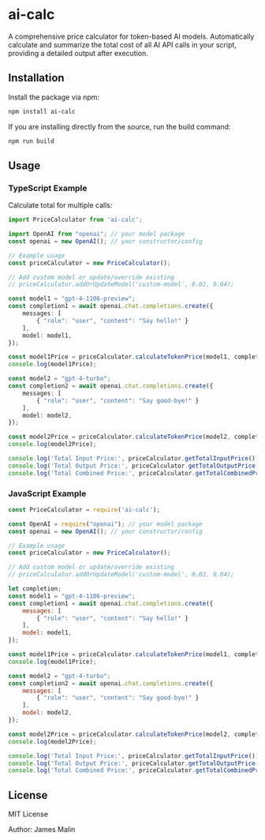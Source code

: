# ai-calc

A comprehensive price calculator for token-based AI models. Automatically calculate and summarize the total cost of all AI API calls in your script, providing a detailed output after execution.

## Installation

Install the package via npm:

```bash
npm install ai-calc
```

If you are installing directly from the source, run the build command:

```bash
npm run build
```

## Usage

### TypeScript Example

Calculate total for multiple calls:
```typescript
import PriceCalculator from 'ai-calc';

import OpenAI from "openai"; // your model package
const openai = new OpenAI(); // your constructor/config

// Example usage
const priceCalculator = new PriceCalculator();

// Add custom model or update/override existing
// priceCalculator.addOrUpdateModel('custom-model', 0.02, 0.04);

const model1 = "gpt-4-1106-preview";
const completion1 = await openai.chat.completions.create({
    messages: [
        { "role": "user", "content": "Say hello!" }
    ],
    model: model1,
});

const model1Price = priceCalculator.calculateTokenPrice(model1, completion1.usage);
console.log(model1Price);

const model2 = "gpt-4-turbo";
const completion2 = await openai.chat.completions.create({
    messages: [
        { "role": "user", "content": "Say good-bye!" }
    ],
    model: model2,
});

const model2Price = priceCalculator.calculateTokenPrice(model2, completion2.usage);
console.log(model2Price);

console.log('Total Input Price:', priceCalculator.getTotalInputPrice());
console.log('Total Output Price:', priceCalculator.getTotalOutputPrice());
console.log('Total Combined Price:', priceCalculator.getTotalCombinedPrice());
```

### JavaScript Example

```javascript
const PriceCalculator = require('ai-calc');

const OpenAI = require("openai"); // your model package
const openai = new OpenAI(); // your constructor/config

// Example usage
const priceCalculator = new PriceCalculator();

// Add custom model or update/override existing
// priceCalculator.addOrUpdateModel('custom-model', 0.02, 0.04);

let completion;
const model1 = "gpt-4-1106-preview";
const completion1 = await openai.chat.completions.create({
    messages: [
        { "role": "user", "content": "Say hello!" }
    ],
    model: model1,
});

const model1Price = priceCalculator.calculateTokenPrice(model1, completion1.usage);
console.log(model1Price);

const model2 = "gpt-4-turbo";
const completion2 = await openai.chat.completions.create({
    messages: [
        { "role": "user", "content": "Say good-bye!" }
    ],
    model: model2,
});

const model2Price = priceCalculator.calculateTokenPrice(model2, completion2.usage);
console.log(model2Price);

console.log('Total Input Price:', priceCalculator.getTotalInputPrice());
console.log('Total Output Price:', priceCalculator.getTotalOutputPrice());
console.log('Total Combined Price:', priceCalculator.getTotalCombinedPrice());
```

## License

MIT License

Author: James Malin
